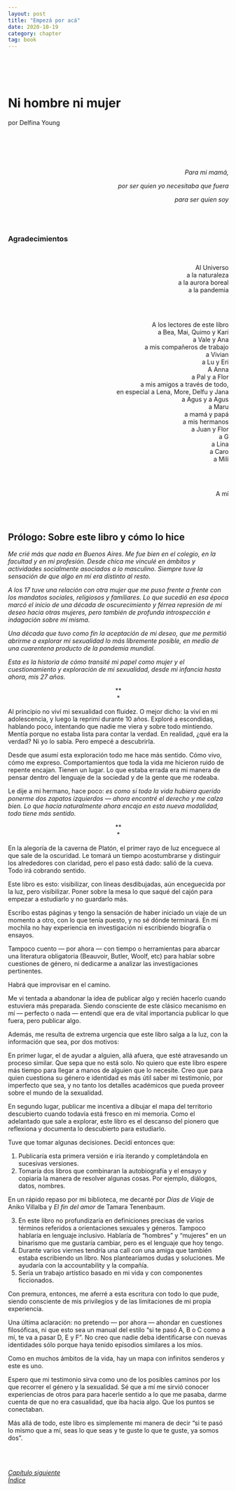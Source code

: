 ```yaml
---
layout: post
title: "Empezá por acá"
date: 2020-10-19
category: chapter
tag: book
---
```

<br>
<br>
<br>

# Ni hombre ni mujer

por Delfina Young

<br>
<br>
<br>
<br>

<p style="text-align: right">
<em>Para mi mamá,</em></p>


<p style="text-align: right">
<em>por ser quien yo necesitaba que fuera</em></p>


<p style="text-align: right">
<em>para ser quien soy</em></p>

<br>
<br>


### Agradecimientos
<br>

<p style="text-align: right">
Al Universo<br>
a la naturaleza<br>
a la aurora boreal<br>
a la pandemia<br>
</p>

<br>
<br>

<p style="text-align: right">
A los lectores de este libro<br>
a Bea, Mai, Quimo y Kari<br>
a Vale y Ana<br>
a mis compañeros de trabajo<br>
a Vivian<br>
a Lu y Eri<br>
A Anna<br>
a Pal y a Flor<br>
a mis amigos a través de todo,<br>
en especial a Lena, More, Delfu y Jana<br>
a Agus y a Agus<br>
a Maru<br>
a mamá y papá<br>
a mis hermanos<br>
a Juan y Flor<br>
a G<br>
a Lina<br>
a Caro<br>
a Mili<br>
</p>

<br>
<br>

<p style="text-align: right">
A mí</p>

<br>
<br>

## Prólogo: Sobre este libro y cómo lo hice

_Me crié más que nada en Buenos Aires. Me fue bien en el colegio, en la facultad y en mi profesión. Desde chica me vinculé en ámbitos y actividades socialmente asociados a lo masculino. Siempre tuve la sensación de que algo en mí era distinto al resto._

_A los 17 tuve una relación con otra mujer que me puso frente a frente con los mandatos sociales, religiosos y familiares. Lo que sucedió en esa época marcó el inicio de una década de oscurecimiento y férrea represión de mi deseo hacia otras mujeres, pero también de profunda introspección e indagación sobre mí misma._

_Una década que tuvo como fin la aceptación de mi deseo, que me permitió abrirme a explorar mi sexualidad lo más libremente posible, en medio de una cuarentena producto de la pandemia mundial._

_Esta es la historia de cómo transité mi papel como mujer y el cuestionamiento y exploración de mi sexualidad, desde mi infancia hasta ahora, mis 27 años._

<p style="text-align: center;">
**<br>
*<br>
</p>


Al principio no viví mi sexualidad con fluidez. O mejor dicho: la viví en mi adolescencia, y luego la reprimí durante 10 años. Exploré a escondidas, hablando poco, intentando que nadie me viera y sobre todo mintiendo. Mentía porque no estaba lista para contar la verdad. En realidad, ¿qué era la verdad? Ni yo lo sabía. Pero empecé a descubrirla.

Desde que asumí esta exploración todo me hace más sentido. Cómo vivo, cómo me expreso. Comportamientos que toda la vida me hicieron ruido de repente encajan. Tienen un lugar. Lo que estaba errada era mi manera de pensar dentro del lenguaje de la sociedad y de la gente que me rodeaba.

Le dije a mi hermano, hace poco: _es como si toda la vida hubiera querido ponerme dos zapatos izquierdos —  ahora encontré el derecho y me calza bien. Lo que hacía naturalmente ahora encaja en esta nueva modalidad, todo tiene más sentido._

<p style="text-align: center;">
**<br>
*<br>
</p>

En la alegoría de la caverna de Platón, el primer rayo de luz enceguece al que sale de la oscuridad. Le tomará un tiempo acostumbrarse y distinguir los alrededores con claridad, pero el paso está dado: salió de la cueva. Todo irá cobrando sentido.

Este libro es esto: visibilizar, con líneas desdibujadas, aún enceguecida por la luz, pero visibilizar. Poner sobre la mesa lo que saqué del cajón para empezar a estudiarlo y no guardarlo más.

Escribo estas páginas y tengo la sensación de haber iniciado un viaje de un momento a otro, con lo que tenía puesto, y no sé dónde terminará. En mi mochila no hay experiencia en investigación ni escribiendo biografía o ensayos.

Tampoco cuento —  por ahora —  con tiempo o herramientas para abarcar una literatura obligatoria (Beauvoir, Butler, Woolf, etc) para hablar sobre cuestiones de género, ni dedicarme a analizar las investigaciones pertinentes.

Habrá que improvisar en el camino.

Me vi tentada a abandonar la idea de publicar algo y recién hacerlo cuando estuviera más preparada. Siendo consciente de este clásico mecanismo en mí —  perfecto o nada —  entendí que era de vital importancia publicar lo que fuera, pero publicar algo. 

Además, me resulta de extrema urgencia que este libro salga a la luz, con la información que sea, por dos motivos:

En primer lugar, el de ayudar a alguien, allá afuera, que esté atravesando un proceso similar. Que sepa que no está solo. No quiero que este libro espere más tiempo para llegar a manos de alguien que lo necesite. Creo que para quien cuestiona su género e identidad es más útil saber mi testimonio, por imperfecto que sea, y no tanto los detalles académicos que pueda proveer sobre el mundo de la sexualidad.

En segundo lugar, publicar me incentiva a dibujar el mapa del territorio descubierto cuando todavía está fresco en mi memoria. Como el adelantado que sale a explorar, este libro es el descanso del pionero que reflexiona y documenta lo descubierto para estudiarlo.

Tuve que tomar algunas decisiones. Decidí entonces que:


1. Publicaría esta primera versión e iría iterando y completándola en sucesivas versiones.
2. Tomaría dos libros que combinaran la autobiografía y el ensayo y copiaría la manera de resolver algunas cosas. Por ejemplo, diálogos, datos, nombres.

En un rápido repaso por mi biblioteca, me decanté por _Días de Viaje_ de Aniko Villalba y _El fin del amor_ de Tamara Tenenbaum.

3. En este libro no profundizaría en definiciones precisas de varios términos referidos a orientaciones sexuales y géneros. Tampoco hablaría en lenguaje inclusivo. Hablaría de “hombres” y “mujeres” en un binarismo que me gustaría cambiar, pero es el lenguaje que hoy tengo.
4. Durante varios viernes tendría una call con una amiga que también estaba escribiendo un libro. Nos plantearíamos dudas y soluciones. Me ayudaría con la accountability y la compañía.
5. Sería un trabajo artístico basado en mi vida y con componentes ficcionados.

Con premura, entonces, me aferré a esta escritura con todo lo que pude, siendo consciente de mis privilegios y de las limitaciones de mi propia experiencia.

Una última aclaración: no pretendo —  por ahora —  ahondar en cuestiones filosóficas, ni que esto sea un manual del estilo “si te pasó A, B o C como a mí, te va a pasar D, E y F”. No creo que nadie deba identificarse con nuevas identidades sólo porque haya tenido episodios similares a los míos.

Como en muchos ámbitos de la vida, hay un mapa con infinitos senderos y este es uno.

Espero que mi testimonio sirva como uno de los posibles caminos por los que recorrer el género y la sexualidad. Sé que a mí me sirvió conocer experiencias de otros para para hacerle sentido a lo que me pasaba, darme cuenta de que no era casualidad, que iba hacia algo. Que los puntos se conectaban.

Más allá de todo, este libro es simplemente mi manera de decir “si te pasó lo mismo que a mí, seas lo que seas y te guste lo que te guste, ya somos dos”.


<br>
<br>

_[Capítulo siguiente](https://youngdel.fi/posts/chapter/2020/10/19/introduccion/)_<br>
_[Índice](https://youngdel.fi/book.html)_
